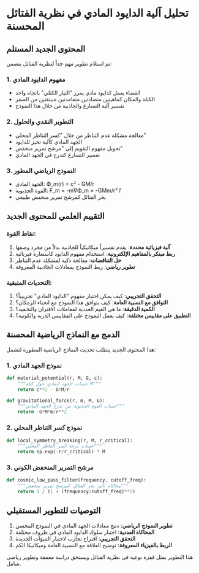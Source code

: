 # تحليل آلية الدايود المادي في نظرية الفتائل المحسنة

## المحتوى الجديد المستلم

تم استلام تطوير مهم جداً لنظرية الفتائل يتضمن:

### 1. مفهوم الدايود المادي
- الفضاء يعمل كدايود مادي يمرر "التيار الكتلي" باتجاه واحد
- الكتلة والمكان كماهيتين متضادتين متعامدتين منبثقتين من الصفر
- تفسير آلية التسارع والجاذبية من خلال هذا النموذج

### 2. التطوير النقدي والحلول
- معالجة مشكلة عدم التناظر من خلال "كسر التناظر المحلي"
- الجهد المادي كآلية تحيز للدايود
- تحويل مفهوم التقويم إلى "مرشح تمرير منخفض"
- تفسير التسارع كتدرج في الجهد المادي

### 3. النموذج الرياضي المطور
- الجهد المادي: Φ_m(r) = c² - GM/r
- القوة الجذبوية: F_m = -m∇Φ_m = -GMm/r² r̂
- بحر الفتائل كمرشح تمرير منخفض طبيعي

## التقييم العلمي للمحتوى الجديد

### نقاط القوة:
1. **آلية فيزيائية محددة**: يقدم تفسيراً ميكانيكياً للجاذبية بدلاً من مجرد وصفها
2. **ربط مبتكر بالمفاهيم الإلكترونية**: استخدام مفهوم الدايود كاستعارة فيزيائية
3. **حل التناقضات**: معالجة ذكية لمشكلة عدم التناظر
4. **تطوير رياضي**: ربط النموذج بمعادلات الجاذبية المعروفة

### التحديات المتبقية:
1. **التحقق التجريبي**: كيف يمكن اختبار مفهوم "الدايود المادي" تجريبياً؟
2. **التوافق مع النسبية العامة**: كيف يتوافق هذا النموذج مع انحناء الزمكان؟
3. **الكمية الدقيقة**: ما هي القيم العددية لمعاملات الاقتران والتخميد؟
4. **التطبيق على مقاييس مختلفة**: كيف يعمل النموذج على المقاييس الذرية والكونية؟

## الدمج مع النماذج الرياضية المحسنة

هذا المحتوى الجديد يتطلب تحديث النماذج الرياضية المطورة لتشمل:

### 1. نموذج الجهد المادي
```python
def material_potential(r, M, G, c):
    """حساب الجهد المادي حول كتلة M"""
    return c**2 - G*M/r

def gravitational_force(r, m, M, G):
    """حساب القوة الجذبوية من تدرج الجهد المادي"""
    return -G*M*m/r**2
```

### 2. نموذج كسر التناظر المحلي
```python
def local_symmetry_breaking(r, M, r_critical):
    """حساب درجة كسر التناظر المحلي"""
    return np.exp(-r/r_critical) * M
```

### 3. مرشح التمرير المنخفض الكوني
```python
def cosmic_low_pass_filter(frequency, cutoff_freq):
    """محاكاة تأثير بحر الفتائل كمرشح تمرير منخفض"""
    return 1 / (1 + (frequency/cutoff_freq)**2)
```

## التوصيات للتطوير المستقبلي

1. **تطوير النموذج الرياضي**: دمج معادلات الجهد المادي في النموذج المحسن
2. **المحاكاة العددية**: اختبار سلوك الدايود المادي في ظروف مختلفة
3. **التحقق التجريبي**: اقتراح تجارب لاختبار التنبؤات الجديدة
4. **الربط بالفيزياء المعروفة**: توضيح العلاقة مع النسبية العامة وميكانيكا الكم

هذا التطوير يمثل قفزة نوعية في نظرية الفتائل ويستحق دراسة معمقة وتطوير رياضي شامل.

